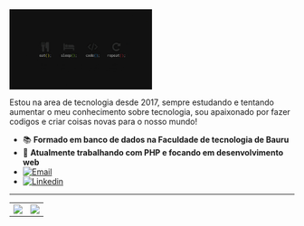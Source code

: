 <img  align="center" src="eat-sleep-code-repeat-er-1366x768.jpg" width="50%">

Estou na area de tecnologia desde 2017, sempre estudando e tentando aumentar o meu conhecimento sobre tecnologia, 
sou apaixonado por fazer codigos e criar coisas novas para o nosso mundo!

- 📚 <b>Formado em banco de dados na Faculdade de tecnologia de Bauru</b>
- 🚀 <b>Atualmente trabalhando com PHP e focando em desenvolvimento web</b>
- [![Email](https://img.shields.io/badge/-Outlook-blue?style=flat&logo=Mail&logoColor=white)](mailto:raziel.rodrigues@fatec.sp.gov.br)
- [![Linkedin](https://img.shields.io/badge/-LinkedIn-blue?style=flat&logo=Linkedin&logoColor=white)](https://www.linkedin.com/in/raziel-rodrigues-2b32b5140/)

<hr>

<center>
    <table align="center">
      <tr>
          <td>
              <img width="440px" align="center" src="https://github-readme-stats.vercel.app/api?username=razielmiranda&count_private=true&hide_border=true" />
          </td>
          <td>
              <img width="400px" align="center" src="https://github-readme-stats.vercel.app/api/top-langs/?username=razielmiranda&hide=html&layout=compact&count_private=true&hide_border=true" /> 
          </td>
      </tr>  
    </table>
</center>
